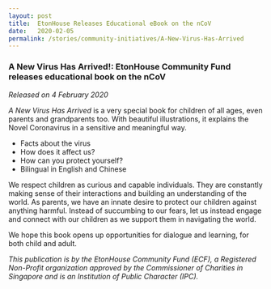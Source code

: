 ```yaml
---
layout: post
title:  EtonHouse Releases Educational eBook on the nCoV
date:   2020-02-05
permalink: /stories/community-initiatives/A-New-Virus-Has-Arrived
---
```


### A New Virus Has Arrived!: EtonHouse Community Fund releases educational book on the nCoV
_Released on 4 February 2020_

*A New Virus Has Arrived* is a very special book for children of all ages, even parents and grandparents too. With beautiful illustrations, it explains the Novel Coronavirus in a sensitive and meaningful way. 

- Facts about the virus 
- How does it affect us?
- How can you protect yourself?
- Bilingual in English and Chinese

We respect children as curious and capable individuals. They are constantly making sense of their interactions and building an understanding of the world. As parents, we have an innate desire to protect our children against anything harmful. Instead of succumbing to our fears, let us instead engage and connect with our children as we support them in navigating the world.    

We hope this book opens up opportunities for dialogue and learning, for both child and adult. 

_This publication is by the EtonHouse Community Fund (ECF), a Registered Non-Profit organization
approved by the Commissioner of Charities in Singapore and is an Institution of
Public Character (IPC)._

 
